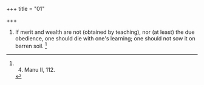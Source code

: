 +++
title = "01"

+++
1. If merit and wealth are not (obtained by teaching), nor (at least) the due obedience, one should die with one's learning; one should not sow it on barren soil. [^1] 


[^1]:  4. Manu II, 112.
